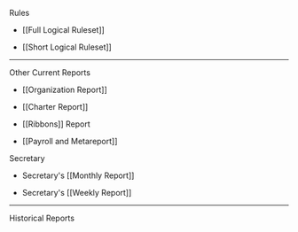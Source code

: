 Rules

* [[Full Logical Ruleset]]

* [[Short Logical Ruleset]]

----

Other Current Reports

* [[Organization Report]]

* [[Charter Report]]

* [[Ribbons]] Report

* [[Payroll and Metareport]]

Secretary

* Secretary's [[Monthly Report]]

* Secretary's [[Weekly Report]]

----

Historical Reports

